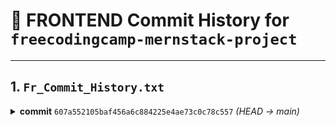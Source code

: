 # 📝 FRONTEND Commit History for `freecodingcamp-mernstack-project`

---

## 1. `Fr_Commit_History.txt`

<details>
<summary><strong>commit</strong> <code>607a552105baf456a6c884225e4ae73c0c78c557</code> <em>(HEAD → main)</em></summary>

- **Author:** Om Kumar <<iitian-om@users.noreply.github.com>>
- **Date:** Tue Jun 17 00:12:59 2025 +0530

### V1 - Frontend Initialised

#### Details:
- 🚀 **Basic Frontend App** created using **VITE** (React + JavaScript) and folder structure set up.
- 🗂️ Initialized `App.jsx` & `main.jsx`
- 📁 Created `src/pages/`
- 📝 Made basic website pages:
    1. `HomePage.jsx`
    2. `AboutPage.jsx`
    3. `ContactPage.jsx`
    4. `DevelopersPage.jsx`
    5. `NoteDetailsPage.jsx`
    6. `NotFoundPage.jsx`
    7. `ViewNotePage.jsx`
    8. `CreatePage.jsx` (for creating Notes)
- 🔗 Built routes for pages
- 📦 Installed dependencies:
    - `react-hot-toast`
    - `react-router`
    - `react-router-dom`

</details>
